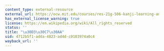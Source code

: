 ```yaml
---
content_type: external-resource
external_url: https://ocw.mit.edu/courses/res-21g-506-kanji-learning-any-time-any-place-for-japanese-vi-spring-2021/resources/video-5-kanji-in-tobira-lesson-10/
has_external_license_warning: true
license: https://en.wikipedia.org/wiki/All_rights_reserved
status: ''
title: "\u30D3\u30C7\u30AA"
uid: 4712b5f1-adda-4823-ad4d-c9103974a0c4
wayback_url: ''
---
```

